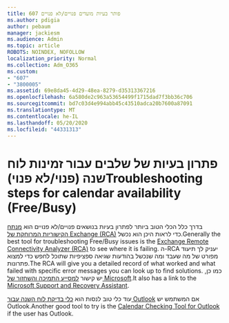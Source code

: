 ```yaml
---
title: 607 פותר בעיות מועדים פנויים/לא פנויים
ms.author: pdigia
author: pebaum
manager: jackiesm
ms.audience: Admin
ms.topic: article
ROBOTS: NOINDEX, NOFOLLOW
localization_priority: Normal
ms.collection: Adm_O365
ms.custom:
- "607"
- "3800005"
ms.assetid: 69e8da45-4d29-48ea-8279-d35313367216
ms.openlocfilehash: 6a580de2c963a53654499f1715dad7f3bb36c706
ms.sourcegitcommit: bd7c03d4e994abb45c43510adca20b7600a87091
ms.translationtype: MT
ms.contentlocale: he-IL
ms.lasthandoff: 05/20/2020
ms.locfileid: "44331313"
---
```

# <a name="troubleshooting-steps-for-calendar-availability-freebusy"></a><span data-ttu-id="47ba2-102">פתרון בעיות של שלבים עבור זמינות לוח שנה (פנוי/לא פנוי)</span><span class="sxs-lookup"><span data-stu-id="47ba2-102">Troubleshooting steps for calendar availability (Free/Busy)</span></span>

<span data-ttu-id="47ba2-103">בדרך כלל הכלי הטוב ביותר לפתרון בעיות בנושאים פנויים/לא פנויים הוא [מנתח הקישוריות המרוחקת של Exchange (RCA)](https://testconnectivity.microsoft.com/Default.aspx?testId=freeBusy) כדי לראות היכן הוא נכשל.</span><span class="sxs-lookup"><span data-stu-id="47ba2-103">Generally the best tool for troubleshooting Free/Busy issues is the [Exchange Remote Connectivity Analyzer (RCA)](https://testconnectivity.microsoft.com/Default.aspx?testId=freeBusy) to see where it is failing.</span></span> <span data-ttu-id="47ba2-104">ה-RCA יעניק לך תיעוד מפורט של מה שעבד ומה שנכשל בהודעות שגיאה ספציפיות שתוכל לחפש כדי למצוא פתרונות.</span><span class="sxs-lookup"><span data-stu-id="47ba2-104">The RCA will give you a detailed record of what worked and what failed with specific error messages you can look up to find solutions.</span></span> <span data-ttu-id="47ba2-105">כמו כן, יש קישור [למסייע התמיכה והשחזור של Microsoft](https://diagnostics.office.com/).</span><span class="sxs-lookup"><span data-stu-id="47ba2-105">It also has a link to the [Microsoft Support and Recovery Assistant](https://diagnostics.office.com/).</span></span>

<span data-ttu-id="47ba2-106">עוד כלי טוב לנסות הוא [כלי בדיקת לוח השנה עבור Outlook](https://www.microsoft.com/download/details.aspx?id=28786) אם המשתמש יש Outlook.</span><span class="sxs-lookup"><span data-stu-id="47ba2-106">Another good tool to try is the [Calendar Checking Tool for Outlook](https://www.microsoft.com/download/details.aspx?id=28786) if the user has Outlook.</span></span>
